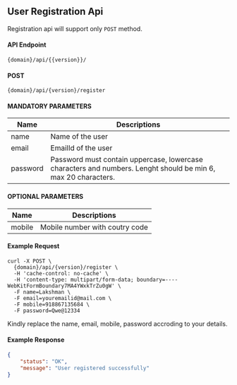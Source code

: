 ## User Registration Api

Registration api will support only `POST` method.

#### API Endpoint

```
{domain}/api/{{version}}/
```

#### POST

```
{domain}/api/{version}/register
```

####  MANDATORY PARAMETERS

| Name     | Descriptions |
|----------|--------------|
| name | Name of the user |
| email | EmailId of the user |
| password | Password must contain uppercase, lowercase characters and numbers. Lenght should be min 6, max 20 characters.|


####  OPTIONAL PARAMETERS


| Name     | Descriptions |
|----------|--------------|
| mobile | Mobile number with coutry code | 

#### Example Request

```
curl -X POST \
  {domain}/api/{version}/register \
  -H 'cache-control: no-cache' \
  -H 'content-type: multipart/form-data; boundary=----WebKitFormBoundary7MA4YWxkTrZu0gW' \
  -F name=Lakshman \
  -F email=youremailid@mail.com \
  -F mobile=918867135684 \
  -F password=Qwe@12334
```

Kindly replace the name, email, mobile, password accroding to your details.
  
#### Example Response

```json
{
    "status": "OK",
    "message": "User registered successfully"
}
```
